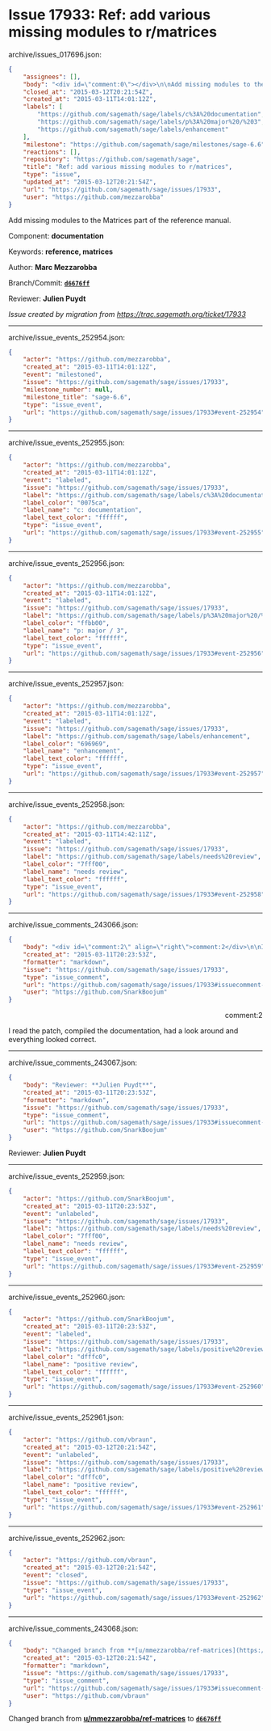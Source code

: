 # Issue 17933: Ref: add various missing modules to r/matrices

archive/issues_017696.json:
```json
{
    "assignees": [],
    "body": "<div id=\"comment:0\"></div>\n\nAdd missing modules to the Matrices part of the reference manual.\n\nComponent: **documentation**\n\nKeywords: **reference, matrices**\n\nAuthor: **Marc Mezzarobba**\n\nBranch/Commit: **[`d6676ff`](https://github.com/sagemath/sagetrac-mirror/commit/d6676ff28ea88aecc26d8911cda3974ea7e905fc)**\n\nReviewer: **Julien Puydt**\n\n_Issue created by migration from https://trac.sagemath.org/ticket/17933_\n\n",
    "closed_at": "2015-03-12T20:21:54Z",
    "created_at": "2015-03-11T14:01:12Z",
    "labels": [
        "https://github.com/sagemath/sage/labels/c%3A%20documentation",
        "https://github.com/sagemath/sage/labels/p%3A%20major%20/%203",
        "https://github.com/sagemath/sage/labels/enhancement"
    ],
    "milestone": "https://github.com/sagemath/sage/milestones/sage-6.6",
    "reactions": [],
    "repository": "https://github.com/sagemath/sage",
    "title": "Ref: add various missing modules to r/matrices",
    "type": "issue",
    "updated_at": "2015-03-12T20:21:54Z",
    "url": "https://github.com/sagemath/sage/issues/17933",
    "user": "https://github.com/mezzarobba"
}
```
<div id="comment:0"></div>

Add missing modules to the Matrices part of the reference manual.

Component: **documentation**

Keywords: **reference, matrices**

Author: **Marc Mezzarobba**

Branch/Commit: **[`d6676ff`](https://github.com/sagemath/sagetrac-mirror/commit/d6676ff28ea88aecc26d8911cda3974ea7e905fc)**

Reviewer: **Julien Puydt**

_Issue created by migration from https://trac.sagemath.org/ticket/17933_





---

archive/issue_events_252954.json:
```json
{
    "actor": "https://github.com/mezzarobba",
    "created_at": "2015-03-11T14:01:12Z",
    "event": "milestoned",
    "issue": "https://github.com/sagemath/sage/issues/17933",
    "milestone_number": null,
    "milestone_title": "sage-6.6",
    "type": "issue_event",
    "url": "https://github.com/sagemath/sage/issues/17933#event-252954"
}
```



---

archive/issue_events_252955.json:
```json
{
    "actor": "https://github.com/mezzarobba",
    "created_at": "2015-03-11T14:01:12Z",
    "event": "labeled",
    "issue": "https://github.com/sagemath/sage/issues/17933",
    "label": "https://github.com/sagemath/sage/labels/c%3A%20documentation",
    "label_color": "0075ca",
    "label_name": "c: documentation",
    "label_text_color": "ffffff",
    "type": "issue_event",
    "url": "https://github.com/sagemath/sage/issues/17933#event-252955"
}
```



---

archive/issue_events_252956.json:
```json
{
    "actor": "https://github.com/mezzarobba",
    "created_at": "2015-03-11T14:01:12Z",
    "event": "labeled",
    "issue": "https://github.com/sagemath/sage/issues/17933",
    "label": "https://github.com/sagemath/sage/labels/p%3A%20major%20/%203",
    "label_color": "ffbb00",
    "label_name": "p: major / 3",
    "label_text_color": "ffffff",
    "type": "issue_event",
    "url": "https://github.com/sagemath/sage/issues/17933#event-252956"
}
```



---

archive/issue_events_252957.json:
```json
{
    "actor": "https://github.com/mezzarobba",
    "created_at": "2015-03-11T14:01:12Z",
    "event": "labeled",
    "issue": "https://github.com/sagemath/sage/issues/17933",
    "label": "https://github.com/sagemath/sage/labels/enhancement",
    "label_color": "696969",
    "label_name": "enhancement",
    "label_text_color": "ffffff",
    "type": "issue_event",
    "url": "https://github.com/sagemath/sage/issues/17933#event-252957"
}
```



---

archive/issue_events_252958.json:
```json
{
    "actor": "https://github.com/mezzarobba",
    "created_at": "2015-03-11T14:42:11Z",
    "event": "labeled",
    "issue": "https://github.com/sagemath/sage/issues/17933",
    "label": "https://github.com/sagemath/sage/labels/needs%20review",
    "label_color": "7fff00",
    "label_name": "needs review",
    "label_text_color": "ffffff",
    "type": "issue_event",
    "url": "https://github.com/sagemath/sage/issues/17933#event-252958"
}
```



---

archive/issue_comments_243066.json:
```json
{
    "body": "<div id=\"comment:2\" align=\"right\">comment:2</div>\n\nI read the patch, compiled the documentation, had a look around and everything looked correct.",
    "created_at": "2015-03-11T20:23:53Z",
    "formatter": "markdown",
    "issue": "https://github.com/sagemath/sage/issues/17933",
    "type": "issue_comment",
    "url": "https://github.com/sagemath/sage/issues/17933#issuecomment-243066",
    "user": "https://github.com/SnarkBoojum"
}
```

<div id="comment:2" align="right">comment:2</div>

I read the patch, compiled the documentation, had a look around and everything looked correct.



---

archive/issue_comments_243067.json:
```json
{
    "body": "Reviewer: **Julien Puydt**",
    "created_at": "2015-03-11T20:23:53Z",
    "formatter": "markdown",
    "issue": "https://github.com/sagemath/sage/issues/17933",
    "type": "issue_comment",
    "url": "https://github.com/sagemath/sage/issues/17933#issuecomment-243067",
    "user": "https://github.com/SnarkBoojum"
}
```

Reviewer: **Julien Puydt**



---

archive/issue_events_252959.json:
```json
{
    "actor": "https://github.com/SnarkBoojum",
    "created_at": "2015-03-11T20:23:53Z",
    "event": "unlabeled",
    "issue": "https://github.com/sagemath/sage/issues/17933",
    "label": "https://github.com/sagemath/sage/labels/needs%20review",
    "label_color": "7fff00",
    "label_name": "needs review",
    "label_text_color": "ffffff",
    "type": "issue_event",
    "url": "https://github.com/sagemath/sage/issues/17933#event-252959"
}
```



---

archive/issue_events_252960.json:
```json
{
    "actor": "https://github.com/SnarkBoojum",
    "created_at": "2015-03-11T20:23:53Z",
    "event": "labeled",
    "issue": "https://github.com/sagemath/sage/issues/17933",
    "label": "https://github.com/sagemath/sage/labels/positive%20review",
    "label_color": "dfffc0",
    "label_name": "positive review",
    "label_text_color": "ffffff",
    "type": "issue_event",
    "url": "https://github.com/sagemath/sage/issues/17933#event-252960"
}
```



---

archive/issue_events_252961.json:
```json
{
    "actor": "https://github.com/vbraun",
    "created_at": "2015-03-12T20:21:54Z",
    "event": "unlabeled",
    "issue": "https://github.com/sagemath/sage/issues/17933",
    "label": "https://github.com/sagemath/sage/labels/positive%20review",
    "label_color": "dfffc0",
    "label_name": "positive review",
    "label_text_color": "ffffff",
    "type": "issue_event",
    "url": "https://github.com/sagemath/sage/issues/17933#event-252961"
}
```



---

archive/issue_events_252962.json:
```json
{
    "actor": "https://github.com/vbraun",
    "created_at": "2015-03-12T20:21:54Z",
    "event": "closed",
    "issue": "https://github.com/sagemath/sage/issues/17933",
    "type": "issue_event",
    "url": "https://github.com/sagemath/sage/issues/17933#event-252962"
}
```



---

archive/issue_comments_243068.json:
```json
{
    "body": "Changed branch from **[u/mmezzarobba/ref-matrices](https://github.com/sagemath/sagetrac-mirror/tree/u/mmezzarobba/ref-matrices)** to **[`d6676ff`](https://github.com/sagemath/sagetrac-mirror/commit/d6676ff28ea88aecc26d8911cda3974ea7e905fc)**",
    "created_at": "2015-03-12T20:21:54Z",
    "formatter": "markdown",
    "issue": "https://github.com/sagemath/sage/issues/17933",
    "type": "issue_comment",
    "url": "https://github.com/sagemath/sage/issues/17933#issuecomment-243068",
    "user": "https://github.com/vbraun"
}
```

Changed branch from **[u/mmezzarobba/ref-matrices](https://github.com/sagemath/sagetrac-mirror/tree/u/mmezzarobba/ref-matrices)** to **[`d6676ff`](https://github.com/sagemath/sagetrac-mirror/commit/d6676ff28ea88aecc26d8911cda3974ea7e905fc)**
